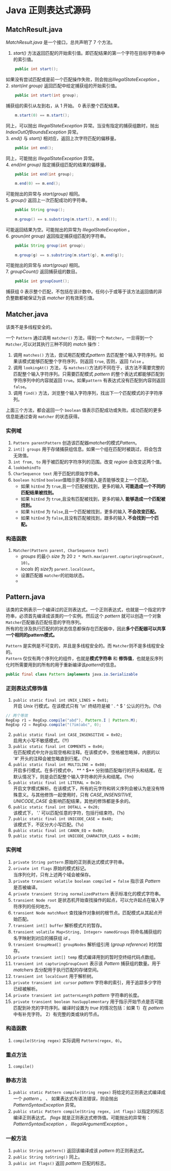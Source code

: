 # Java 正则表达式源码 #
  
## MatchResult.java ##
  
*MatchResult.java* 是一个接口，总共声明了 7 个方法。    
 
1. *start()* 方法返回匹配的开始索引值。即匹配结果的第一个字符在目标字符串中的索引值。
```Java
	public int start();
```  
如果没有尝试匹配或是前一个匹配操作失败，则会抛出*IllegalStateException* 。    
2. *start(int group)* 返回匹配中给定捕获组的开始索引值。  
```Java
	public int start(int group);
```  
捕获组的索引从左到右，从 1 开始。 0 表示整个匹配结果。  
```Java
	m.start(0) == m.start();
```  
同上，可以抛出 *IllegalStateException* 异常。当没有指定的捕获组数时，抛出 *IndexOutOfBoundsException* 异常。  
3. *end()* 与 *start()* 相对应，返回上次字符匹配的偏移量。  
```Java  
	public int end();
```  
同上，可能抛出 *IllegalStateException* 异常。  
4. *end(int group)* 指定捕获组匹配的结果的偏移量。  
```Java
	public int end(int group);		
			
	m.end(0) == m.end();
```
可能抛出的异常与 *start(group)* 相同。  
5. *group()* 返回上一次匹配成功的字符串。  
```Java  
	public String group();  
  
	m.group() == s.substring(m.start(), m.end());
```  
可能返回结果为空。可能抛出的异常为 *IllegalStateException* 。  
6. *groun(int group)* 返回指定捕获组匹配的字符串。   
```Java
	public String group(int group);
  
	m.group(g) == s.substring(m.start(g), m.end(g));
```  
可能抛出的异常与 *start(group)* 相同。  
7. *groupCount()* 返回捕获组的数目。 
```Java 
	public int groupCount();
```
捕获组 0 表示整个匹配，不包括在该计数中。任何小于或等于该方法返回值的非负整数都被保证为该 *matcher* 的有效索引值。 
   
## Matcher.java ##

该类不是多线程安全的。  
  
一个 `Pattern` 通过调用 `matcher()` 方法，得到一个 `Matcher`。一旦得到一个 `Matcher`,可以对其执行三种不同的 *match* 操作：  
1. 调用 `matches()` 方法，尝试用匹配模式*pattern* 去匹配整个输入字符序列。如果该模式能够匹配整个字符序列，则返回 `true`, 否则，返回 `false` 。  
2. 调用 `lookingAt()` 方法，与 `matches()`方法的不同在于，该方法不需要完整的匹配整个输入字符序列。只需要匹配模式 *pattern* 的整个表达式都能够匹配到字符序列中的内容就返回 `true`。如果`pattern` 有表达式没有匹配到内容则返回 `false`。   
3. 调用 `find()` 方法，浏览整个输入字符序列，找出下一个匹配模式的子字符序列。  

上面三个方法，都会返回一个 `boolean` 值表示匹配成功或失败。成功匹配的更多信息能通过查询 `matcher` 的状态获得。  
  
### 实例域 ###
  
1. `Pattern parentPattern` 创造该匹配器*matcher*的模式*Pattern*。  
2. `int[] groups` 用于存储捕获组信息。如果一个组在匹配时被跳过，将会包含无效值。  
3. `int from, to` 用于被匹配的字符序列的范围。改变 *region* 会改变这两个值。  
4. `lookbehindTo`   
5. `CharSequence text` 用于匹配的原始字符串。  
6. `boolean hitEnd` `boolean`值暗示更多的输入是否能够改变上一个匹配。  
	* 如果 `hitEnd` 为 `true`,且一个匹配被找到，更多的输入 **可能造成一个不同的匹配结果被找到。**
	* 如果 `hitEnd` 为 `true`,且没有匹配被找到，更多的输入 **能够造成一个匹配被找到。**
	* 如果 `hitEnd` 为 `false`,且一个匹配被找到，更多的输入 **不会改变匹配。**
	* 如果 `hitEnd` 为 `false`,且没有匹配被找到，跟多的输入 **不会找到一个匹配。**

  
### 构造函数 ###
  
1. `Matcher(Pattern parent, CharSequence text)`
	* *groups* 的最小 *size* 为 20 `2 * Math.max(parent.capturingGroupCount, 10)`。
	* *locals* 的 *size*为 `parent.localCount`。  
	* 设置匹配器 `matcher`的初始状态。  
	*  
## Pattern.java ##
  
该类的实例表示一个编译过的正则表达式。一个正则表达式，也就是一个指定的字符串，必须首先编译成该类的一个实例。然后这个 *pattern* 就可以创造一个对象`Matcher`匹配器去匹配任意的字符序列。  
所有的在涉及执行匹配的的状态信息都保存在匹配器中，因此**多个匹配器可以共享一个相同的pattern模式。**  
  
`Pattern` 是实例是不可变的，并且是多线程安全的。而 `Matcher`则不是多线程安全的。  
`Pattern` 仅仅有两个序列化的组件，也就是**模式字符串** 和 **修饰值**，也就是反序列化时所需要用到的所有的用于重新编译该*pattern*的信息。
  
```Java
public final class Pattern implements java.io.Serializable
```  
### 正则表达式修饰值 ###
  
1. `public static final int UNIX_LINES = 0x01;`  
开启 *Unix* 行模式。在该模式只有 '\n' 终结符是被 ' . ^ $ ' 公认的行为。(?d)  
```Java
// 两个等效
RegExp r1 = RegExp.compile("abd"), Pattern.I | Pattern.M);
RegExp r2 = RegExp.compile("(?im)abc", 0);
```   
2. `public static final int CASE_INSENSITIVE = 0x02;`  
启用大小写不敏感模式。(?!)   
3. `public static final int COMMENTS = 0x04;`  
在匹配模式中允许出现空格和注释。在该模式中，空格被忽略掉，内嵌的以 '#' 开头的注释会被忽略直到行尾。(?x)  
4. `public static final int MULTILINE = 0x08;`  
开启多行模式。在多行模式中， ** ^ $** 分别值匹配每行的开头和结尾。在默认情况下，则是会匹配整个输入字符串的开头和结尾。(?m)  
5. `public static final int LITERAL = 0x10;`    
开启文字模式解析。在该模式下，所有的元字符和转义序列会被认为是没有特殊意义。与其他修饰一起使用时，只有 *CASE_INSENSITIVE, UNICODE_CASE* 会影响匹配结果，其他的修饰都是多余的。  
6. `public static final int DOTALL = 0x20;`  
该模式下， '.' 可以匹配任意的字符，包括行结束符。(?s)  
7. `public static final int UNICODE_CASE = 0x40;`  
该模式下，不区分大小写匹配。(?u)  
8. `public static final int CANON_EQ = 0x80;`  
9. `public static final int UNICODE_CHARACTER_CLASS = 0x100;`  

### 实例域 ###
  
1. `private String pattern` 原始的正则表达式模式字符串。  
2. `orivate int flags` 原始的模式标记。  
当序列化时，只有上述两个域会被保存。  
3. `private transient volatile boolean compiled = false` 指示该 *Pattern* 是否被编译。  
4. `private transient String normalizedPattern` 表示标准化的模式字符串。  
5. `transient Node root` 是状态机开始查找操作的起点，可以允许起点在输入字符序列的任何地方。  
6. `transient Node matchRoot` 查找操作对象树的根节点。匹配模式从其起点开始匹配。  
7. `transient int[] buffer` 解析模式片的暂存。  
8. `transient volatile Map<String, Integer> namedGroups` 将命名捕获组的名字映射到对应的捕获组 *id* 。  
9. `transient GroupHead[] groupNodes` 解析组引用 (*group reference*) 时的暂存。  
10. `private transient int[] temp` 模式编译用到的暂时空终结代码点数组。  
11. `transient int capturingGroupCount` 表示该 *Pattern* 捕获组的数量。用于 *matchers* 去分配用于执行匹配的存储空间。  
12. `transient int localCount` 用于解析树。  
13. `private transient int cursor` *pattern* 字符串的索引，用于追踪多少字符已经被解析。  
14. `private transient int patternLength` *pattern* 字符串的长度。  
15. `private transient boolean hasSupplementary` 用于指示开始节点是否可能匹配到补充的字符序列。编译时设置为 *true* 的情况包括：如果 1）在 *pattern* 中有补充字符。 2）有完整的类或块的节点。  
  
### 构造函数 ###
  
1. `compile(String regex)` 实际调用 `Pattern(regex, 0)`。  


### 重点方法 ###
  
1. `compile()`
  
### 静态方法 ###
  
1. `public static Pattern compile(String regex)` 将给定的正则表达式编译成一个 *pattern* 。  、
如果表达式有语法错误，则会抛出 *PatternSyntaxException* 异常。  
2. `public static Pattern compile(String regex, int flags)` 以指定的标志编译正则表达式。 *flags* 就是正则表达式修饰值。可能抛出的异常有： *PatternSyntaxException ， IllegalArgumentException* 。  

### 一般方法 ###
  
1. `public String pattern()` 返回该编译成该 *pattern* 的正则表达式。  
2. `public String toString()` 同上。  
3. `public int flags()` 返回 *pattern* 匹配的标志。  

